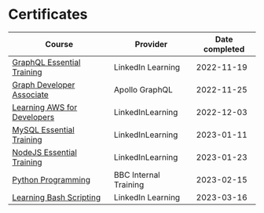# Certificates

| Course                                                                                 | Provider              | Date completed |
| -------------------------------------------------------------------------------------- | --------------------- | -------------- |
| [GraphQL Essential Training](/certificates/graphql_essential_training_191122.pdf)      | LinkedIn Learning     | 2022-11-19     |
| [Graph Developer Associate](/certificates/apollo_associate_graph_developer_251122.pdf) | Apollo GraphQL        | 2022-11-25     |
| [Learning AWS for Developers](/certificates/learning_aws_for_developers_031222.pdf)    | LinkedInLearning      | 2022-12-03     |
| [MySQL Essential Training](/certificates//mysql_essential_training_110123.pdf)         | LinkedInLearning      | 2023-01-11     |
| [NodeJS Essential Training](/certificates/nodejs_essential_training_230123.pdf)        | LinkedInLearning      | 2023-01-23     |
| [Python Programming](/certificates/python_programming_150223.pdf)                      | BBC Internal Training | 2023-02-15     |
| [Learning Bash Scripting](/certificates/learning_bash_scripting_160323.pdf)            | LinkedIn Learning     | 2023-03-16     |
